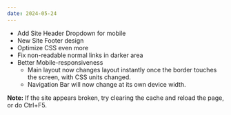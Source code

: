 ```yaml
---
date: 2024-05-24
---
```


* Add Site Header Dropdown for mobile
* New Site Footer design
* Optimize CSS even more
* Fix non-readable normal links in darker area
* Better Mobile-responsiveness
  - Main layout now changes layout instantly once the border touches the screen, with CSS units changed.
  - Navigation Bar will now change at its own device width.

**Note:** If the site appears broken, try clearing the cache and reload the page, or do Ctrl+F5.